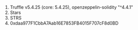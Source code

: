 1. Truffle v5.4.25 (core: 5.4.25), openzeppelin-solidity "^4.4.1"
2. Stars
3. STRS
4. 0xdaa977F1CbbA7Aab16E7853FB4015F707cF8d0BD